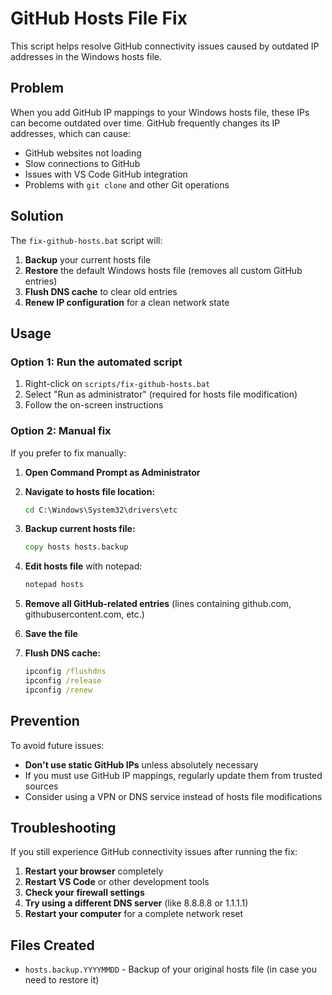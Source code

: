 # GitHub Hosts File Fix

This script helps resolve GitHub connectivity issues caused by outdated IP addresses in the Windows hosts file.

## Problem
When you add GitHub IP mappings to your Windows hosts file, these IPs can become outdated over time. GitHub frequently changes its IP addresses, which can cause:
- GitHub websites not loading
- Slow connections to GitHub
- Issues with VS Code GitHub integration
- Problems with `git clone` and other Git operations

## Solution
The `fix-github-hosts.bat` script will:
1. **Backup** your current hosts file
2. **Restore** the default Windows hosts file (removes all custom GitHub entries)
3. **Flush DNS cache** to clear old entries
4. **Renew IP configuration** for a clean network state

## Usage

### Option 1: Run the automated script
1. Right-click on `scripts/fix-github-hosts.bat`
2. Select "Run as administrator" (required for hosts file modification)
3. Follow the on-screen instructions

### Option 2: Manual fix
If you prefer to fix manually:

1. **Open Command Prompt as Administrator**
2. **Navigate to hosts file location:**
   ```cmd
   cd C:\Windows\System32\drivers\etc
   ```

3. **Backup current hosts file:**
   ```cmd
   copy hosts hosts.backup
   ```

4. **Edit hosts file** with notepad:
   ```cmd
   notepad hosts
   ```

5. **Remove all GitHub-related entries** (lines containing github.com, githubusercontent.com, etc.)

6. **Save the file**

7. **Flush DNS cache:**
   ```cmd
   ipconfig /flushdns
   ipconfig /release
   ipconfig /renew
   ```

## Prevention
To avoid future issues:
- **Don't use static GitHub IPs** unless absolutely necessary
- If you must use GitHub IP mappings, regularly update them from trusted sources
- Consider using a VPN or DNS service instead of hosts file modifications

## Troubleshooting
If you still experience GitHub connectivity issues after running the fix:

1. **Restart your browser** completely
2. **Restart VS Code** or other development tools
3. **Check your firewall settings**
4. **Try using a different DNS server** (like 8.8.8.8 or 1.1.1.1)
5. **Restart your computer** for a complete network reset

## Files Created
- `hosts.backup.YYYYMMDD` - Backup of your original hosts file (in case you need to restore it)